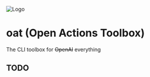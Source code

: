 
![Logo](https://www.prixix.com/wp-content/uploads/2024/06/oat_logo_wide.png)


# oat (Open Actions Toolbox)

The CLI toolbox for ~~OpenAI~~ everything



## TODO
